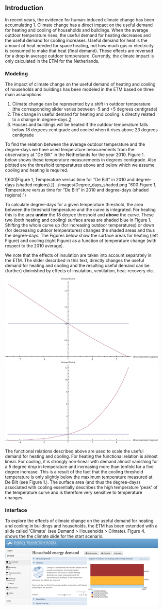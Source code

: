 Introduction
------------

In recent years, the evidence for human-induced climate change has been accumulating [1](http://en.wikipedia.org/wiki/Global_warming). Climate change has a direct impact on the useful demand for heating and cooling of households and buildings. When the average outdoor temperature rises, the useful demand for heating decreases and the useful demand for cooling increases. Useful demand for heat is the amount of heat needed for space heating, not how much gas or electricity is consumed to make that heat (final demand). These effects are reversed for a drop in average outdoor temperature. Currently, the climate impact is only calculated in the ETM for the Netherlands.

### Modeling

The impact of climate change on the useful demand of heating and cooling of households and buildings has been modeled in the ETM based on three main assumptions:

1.  Climate change can be represented by a shift in outdoor temperature (the corresponding slider varies between -5 and +5 degrees centigrade)
2.  The change in useful demand for heating and cooling is directly related to a change in degree-days [2](http://en.wikipedia.org/wiki/Degree_day)
3.  Houses and buildings will be heated if the outdoor temperature falls below 18 degrees centigrade and cooled when it rises above 23 degrees centigrade

To find the relation between the average outdoor temperature and the degree-days we have used temperature measurements from the observatory at "De Bilt" in the Netherlands for the year 2010. Figure 1. below shows these temperature measurements in degrees centigrade. Also plotted are the threshold temperatures above and below which we assume cooling and heating is required.

![600|Figure 1, Temperature versus time for "De Bilt" in 2010 and degree-days (shaded regions).]( ../images/Degree_days_shaded.png "600|Figure 1, Temperature versus time for "De Bilt" in 2010 and degree-days (shaded regions).")

To calculate degree-days for a given temperature threshold, the area between the threshold temperature and the curve is integrated. For heating this is the area **under** the 18 degree threshold and **above** the curve. These two (both heating and cooling) surface areas are shaded blue in Figure 1. Shifting the whole curve up (for increasing outdoor temperatures) or down (for decreasing outdoor temperatures) changes the shaded areas and thus the degree-days. The Figures below show the surface areas for heating (left Figure) and cooling (right Figure) as a function of temperature change (with respect to the 2010 average).

We note that the effects of insulation are taken into account separately in the ETM. The slider described in this text, directly changes the useful demand for heating and cooling and the resulting useful demand can be (further) diminished by effects of insulation, ventilation, heat-recovery etc.

![]( ../images/Heat_factor.png "fig: Heat_factor.png") ![]( ../images/Cool_factor.png "fig: Cool_factor.png")

The functional relations described above are used to scale the useful demand for heating and cooling. For heating the functional relation is almost linear. For cooling, it is strongly non-linear with demand almost vanishing for a 5 degree drop in temperature and increasing more than tenfold for a five degree increase. This is a result of the fact that the cooling threshold temperature is only slightly below the maximum temperature measured at De Bilt (see Figure 1.). The surface area (and thus the degree-days) associated with cooling essentially describes the high temperature 'peak' of the temperature curve and is therefore very sensitive to temperature changes.

### Interface

To explore the effects of climate change on the useful demand for heating and cooling in buildings and households, the ETM has been extended with a slide called 'Climate' (see Demand \> Households \> Climate). Figure 4. shows the the climate slide for the start scenario. ![Climate slide in ETM.]( ../images/Climate_slide.png "fig:Climate slide in ETM.")
